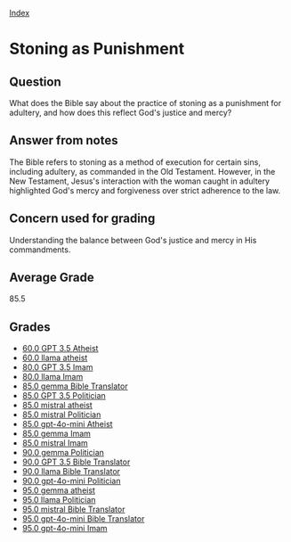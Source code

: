 
[Index](../../index.md)
# Stoning as Punishment
## Question
What does the Bible say about the practice of stoning as a punishment for adultery, and how does this reflect God's justice and mercy?

## Answer from notes
The Bible refers to stoning as a method of execution for certain sins, including adultery, as commanded in the Old Testament. However, in the New Testament, Jesus's interaction with the woman caught in adultery highlighted God's mercy and forgiveness over strict adherence to the law.

## Concern used for grading
Understanding the balance between God's justice and mercy in His commandments.

## Average Grade
85.5

## Grades
 * [60.0 GPT 3.5 Atheist](../answers/GPT_3.5_Atheist/Stoning_as_Punishment.md)
 * [60.0 llama atheist](../answers/llama_atheist/Stoning_as_Punishment.md)
 * [80.0 GPT 3.5 Imam](../answers/GPT_3.5_Imam/Stoning_as_Punishment.md)
 * [80.0 llama Imam](../answers/llama_Imam/Stoning_as_Punishment.md)
 * [85.0 gemma Bible Translator](../answers/gemma_Bible_Translator/Stoning_as_Punishment.md)
 * [85.0 GPT 3.5 Politician](../answers/GPT_3.5_Politician/Stoning_as_Punishment.md)
 * [85.0 mistral atheist](../answers/mistral_atheist/Stoning_as_Punishment.md)
 * [85.0 mistral Politician](../answers/mistral_Politician/Stoning_as_Punishment.md)
 * [85.0 gpt-4o-mini Atheist](../answers/gpt-4o-mini_Atheist/Stoning_as_Punishment.md)
 * [85.0 gemma Imam](../answers/gemma_Imam/Stoning_as_Punishment.md)
 * [85.0 mistral Imam](../answers/mistral_Imam/Stoning_as_Punishment.md)
 * [90.0 gemma Politician](../answers/gemma_Politician/Stoning_as_Punishment.md)
 * [90.0 GPT 3.5 Bible Translator](../answers/GPT_3.5_Bible_Translator/Stoning_as_Punishment.md)
 * [90.0 llama Bible Translator](../answers/llama_Bible_Translator/Stoning_as_Punishment.md)
 * [90.0 gpt-4o-mini Politician](../answers/gpt-4o-mini_Politician/Stoning_as_Punishment.md)
 * [95.0 gemma atheist](../answers/gemma_atheist/Stoning_as_Punishment.md)
 * [95.0 llama Politician](../answers/llama_Politician/Stoning_as_Punishment.md)
 * [95.0 mistral Bible Translator](../answers/mistral_Bible_Translator/Stoning_as_Punishment.md)
 * [95.0 gpt-4o-mini Bible Translator](../answers/gpt-4o-mini_Bible_Translator/Stoning_as_Punishment.md)
 * [95.0 gpt-4o-mini Imam](../answers/gpt-4o-mini_Imam/Stoning_as_Punishment.md)
